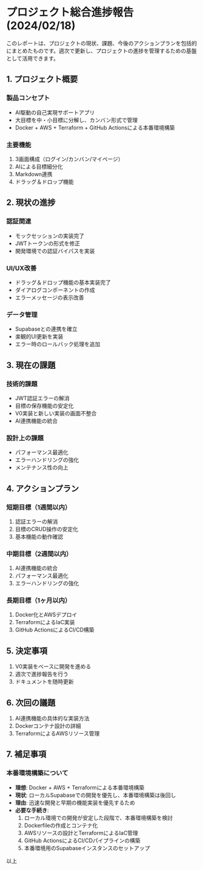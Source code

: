 # プロジェクト総合進捗報告 (2024/02/18)

このレポートは、プロジェクトの現状、課題、今後のアクションプランを包括的にまとめたものです。週次で更新し、プロジェクトの進捗を管理するための基盤として活用できます。

## 1. プロジェクト概要

### 製品コンセプト
- AI駆動の自己実現サポートアプリ
- 大目標を中・小目標に分解し、カンバン形式で管理
- Docker + AWS + Terraform + GitHub Actionsによる本番環境構築

### 主要機能
1. 3画面構成（ログイン/カンバン/マイページ）
2. AIによる目標細分化
3. Markdown連携
4. ドラッグ＆ドロップ機能

## 2. 現状の進捗

### 認証関連
- モックセッションの実装完了
- JWTトークンの形式を修正
- 開発環境での認証バイパスを実装

### UI/UX改善
- ドラッグ＆ドロップ機能の基本実装完了
- ダイアログコンポーネントの作成
- エラーメッセージの表示改善

### データ管理
- Supabaseとの連携を確立
- 楽観的UI更新を実装
- エラー時のロールバック処理を追加

## 3. 現在の課題

### 技術的課題
- JWT認証エラーの解消
- 目標の保存機能の安定化
- V0実装と新しい実装の画面不整合
- AI連携機能の統合

### 設計上の課題
- パフォーマンス最適化
- エラーハンドリングの強化
- メンテナンス性の向上

## 4. アクションプラン

### 短期目標（1週間以内）
1. 認証エラーの解消
2. 目標のCRUD操作の安定化
3. 基本機能の動作確認

### 中期目標（2週間以内）
1. AI連携機能の統合
2. パフォーマンス最適化
3. エラーハンドリングの強化

### 長期目標（1ヶ月以内）
1. Docker化とAWSデプロイ
2. TerraformによるIaC実装
3. GitHub ActionsによるCI/CD構築

## 5. 決定事項

1. V0実装をベースに開発を進める
2. 週次で進捗報告を行う
3. ドキュメントを随時更新

## 6. 次回の議題

1. AI連携機能の具体的な実装方法
2. Dockerコンテナ設計の詳細
3. TerraformによるAWSリソース管理

## 7. 補足事項

### 本番環境構築について
- **理想**: Docker + AWS + Terraformによる本番環境構築
- **現状**: ローカルSupabaseでの開発を優先し、本番環境構築は後回し
- **理由**: 迅速な開発と早期の機能実装を優先するため
- **必要な手続き**:
  1. ローカル環境での開発が安定した段階で、本番環境構築を検討
  2. Dockerfileの作成とコンテナ化
  3. AWSリソースの設計とTerraformによるIaC管理
  4. GitHub ActionsによるCI/CDパイプラインの構築
  5. 本番環境用のSupabaseインスタンスのセットアップ

以上